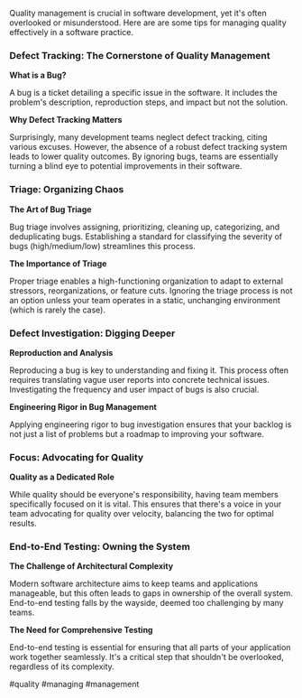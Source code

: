 Quality management is crucial in software development, yet it's often overlooked or misunderstood. Here are are some tips for managing quality effectively in a software practice.

### Defect Tracking: The Cornerstone of Quality Management

**What is a Bug?**

A bug is a ticket detailing a specific issue in the software. It includes the problem's description, reproduction steps, and impact but not the solution.

**Why Defect Tracking Matters**

Surprisingly, many development teams neglect defect tracking, citing various excuses. However, the absence of a robust defect tracking system leads to lower quality outcomes. By ignoring bugs, teams are essentially turning a blind eye to potential improvements in their software.

### Triage: Organizing Chaos

**The Art of Bug Triage**

Bug triage involves assigning, prioritizing, cleaning up, categorizing, and deduplicating bugs. Establishing a standard for classifying the severity of bugs (high/medium/low) streamlines this process.

**The Importance of Triage**

Proper triage enables a high-functioning organization to adapt to external stressors, reorganizations, or feature cuts. Ignoring the triage process is not an option unless your team operates in a static, unchanging environment (which is rarely the case).

### Defect Investigation: Digging Deeper

**Reproduction and Analysis**

Reproducing a bug is key to understanding and fixing it. This process often requires translating vague user reports into concrete technical issues. Investigating the frequency and user impact of bugs is also crucial.

**Engineering Rigor in Bug Management**

Applying engineering rigor to bug investigation ensures that your backlog is not just a list of problems but a roadmap to improving your software.

### Focus: Advocating for Quality

**Quality as a Dedicated Role**

While quality should be everyone's responsibility, having team members specifically focused on it is vital. This ensures that there's a voice in your team advocating for quality over velocity, balancing the two for optimal results.

### End-to-End Testing: Owning the System

**The Challenge of Architectural Complexity**

Modern software architecture aims to keep teams and applications manageable, but this often leads to gaps in ownership of the overall system. End-to-end testing falls by the wayside, deemed too challenging by many teams.

**The Need for Comprehensive Testing**

End-to-end testing is essential for ensuring that all parts of your application work together seamlessly. It's a critical step that shouldn't be overlooked, regardless of its complexity.

<!-- Keywords -->
#quality #managing #management
<!-- /Keywords -->
